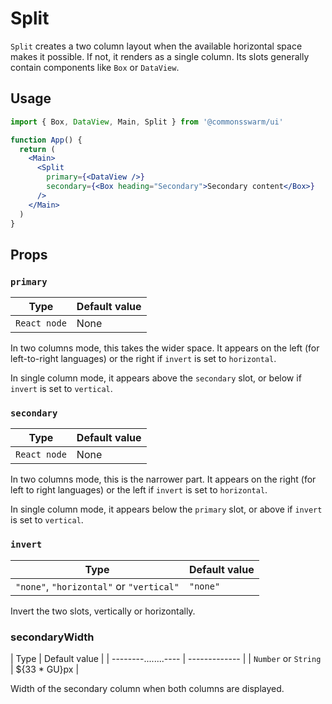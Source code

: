 # Split

`Split` creates a two column layout when the available horizontal space makes it possible. If not, it renders as a single column. Its slots generally contain components like `Box` or `DataView`.

## Usage

```jsx
import { Box, DataView, Main, Split } from '@commonsswarm/ui'

function App() {
  return (
    <Main>
      <Split
        primary={<DataView />}
        secondary={<Box heading="Secondary">Secondary content</Box>}
      />
    </Main>
  )
}
```

## Props

### `primary`

| Type         | Default value |
| ------------ | ------------- |
| `React node` | None          |

In two columns mode, this takes the wider space. It appears on the left (for left-to-right languages) or the right if `invert` is set to `horizontal`.

In single column mode, it appears above the `secondary` slot, or below if `invert` is set to `vertical`.

### `secondary`

| Type         | Default value |
| ------------ | ------------- |
| `React node` | None          |

In two columns mode, this is the narrower part. It appears on the right (for left to right languages) or the left if `invert` is set to `horizontal`.

In single column mode, it appears below the `primary` slot, or above if `invert` is set to `vertical`.

### `invert`

| Type                                     | Default value |
| ---------------------------------------- | ------------- |
| `"none"`, `"horizontal"` or `"vertical"` | `"none"`      |

Invert the two slots, vertically or horizontally.

### secondaryWidth

| Type                 | Default value |
| --------........---- | ------------- |
| `Number` or `String` | ${33 * GU}px  |

Width of the secondary column when both columns are displayed.